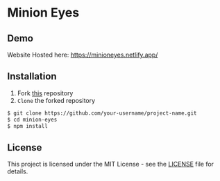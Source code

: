 # Minion Eyes

## Demo
 
Website Hosted here: https://minioneyes.netlify.app/

## Installation

1. Fork [this](https://github.com/developerroshank/minion-eyes/tree/main/minioneyes) repository 
2. `Clone` the forked repository  

```bash
$ git clone https://github.com/your-username/project-name.git
$ cd minion-eyes 
$ npm install 
```

## License 

This project is licensed under the MIT License - see the [LICENSE](https://github.com/developerroshank/minion-eyes?tab=MIT-1-ov-file) file for details.
